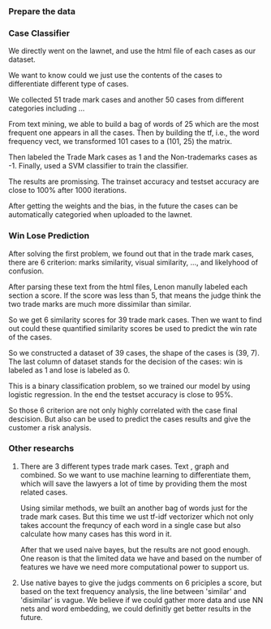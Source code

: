 ### Prepare the data

### Case Classifier

We directly went on the lawnet, and use the html file of each cases as our dataset.

We want to know could we just use the contents of the cases to differentiate different type of cases.

We collected 51 trade mark cases and another 50 cases from different categories including ...

From text mining, we able to build a bag of words of 25 which are the most frequent one appears in all the cases. Then by building the tf, i.e., the word frequency vect, we transformed 101 cases to a (101, 25) the matrix.

Then labeled the Trade Mark cases as 1 and the Non-trademarks cases as -1. Finally, used a SVM classifier to train the classifier. 

The results are promissing. The trainset accuracy and testset accuracy are close to 100% after 1000 iterations.

After getting the weights and the bias, in the future the cases can be automatically categoried when uploaded to the lawnet. 

### Win Lose Prediction

After solving the first problem, we found out that in the trade mark cases, there are 6 criterion: marks similarity, visual similarity, ..., and likelyhood of confusion.

After parsing these text from the html files, Lenon manully labeled each section a score. If the score was less than 5, that means the judge think the two trade marks are much more dissimilar than similar. 

So we get 6 similarity scores for 39 trade mark cases. Then we want to find out could these quantified similarity scores be used to predict the win rate of the cases.

So we constructed a dataset of 39 cases, the shape of the cases is (39, 7). The last column of dataset stands for the decision of the cases: win is labeled as 1 and lose is labeled as 0.

This is a binary classification problem, so we trained our model by using logistic regression. In the end the testset accuracy is close to 95%.

So those 6 criterion are not only highly correlated with the case final descision. But also can be used to predict the cases results and give the customer a risk analysis.

### Other researchs

1. There are 3 different types trade mark cases. Text , graph and combined. So we want to use machine learning to differentiate them, which will save the lawyers a lot of time by providing them the most related cases.

   Using similar methods, we built an another bag of words just for the trade mark cases. But this time we ust tf-idf vectorizer which not only takes account the frequncy of each word in a single case but also calculate how many cases has this word in it.

   After that we used naive bayes, but the results are not good enough. One reason is that the limited data we have and based on the number of features we have we need more computational power to support us. 

2. Use native bayes to give the judgs comments on 6 priciples a score, but based on the text frequency analysis, the line between 'similar' and 'disimilar' is vague. We believe if we could gather more data and use NN nets and word embedding, we could definitly get better results in the future.
